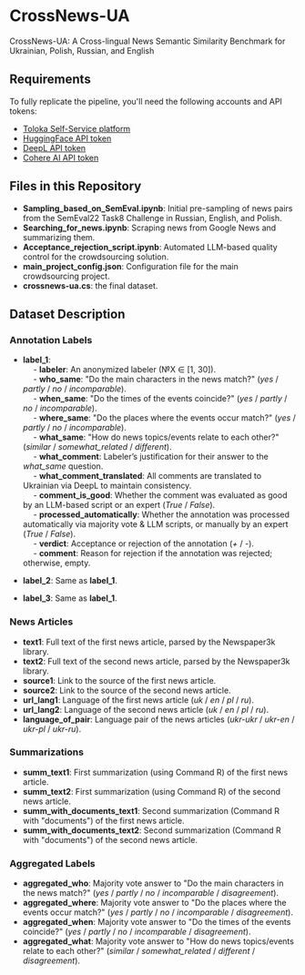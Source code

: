 # CrossNews-UA
CrossNews-UA: A Cross-lingual News Semantic Similarity Benchmark for Ukrainian, Polish, Russian, and English

## Requirements

To fully replicate the pipeline, you'll need the following accounts and API tokens:

- [Toloka Self-Service platform](https://toloka.ai/)
- [HuggingFace API token](https://huggingface.co/docs/api-inference/en/quicktour#get-your-api-token)
- [DeepL API token](https://developers.deepl.com/docs/getting-started/auth)
- [Cohere AI API token](https://docs.cohere.com/docs/chat-api)

## Files in this Repository

- **Sampling_based_on_SemEval.ipynb**: Initial pre-sampling of news pairs from the SemEval22 Task8 Challenge in Russian, English, and Polish.
- **Searching_for_news.ipynb**: Scraping news from Google News and summarizing them.
- **Acceptance_rejection_script.ipynb**: Automated LLM-based quality control for the crowdsourcing solution.
- **main_project_config.json**: Configuration file for the main crowdsourcing project.
- **crossnews-ua.cs**: the final dataset.

## Dataset Description

### Annotation Labels

- **label_1**: \
  &emsp; - **labeler**: An anonymized labeler (№X ∈ [1, 30]). \
  &emsp; - **who_same**: "Do the main characters in the news match?" (*yes* / *partly* / *no* / *incomparable*). \
  &emsp; - **when_same**: "Do the times of the events coincide?" (*yes* / *partly* / *no* / *incomparable*). \
  &emsp; - **where_same**: "Do the places where the events occur match?" (*yes* / *partly* / *no* / *incomparable*). \
  &emsp; - **what_same**: "How do news topics/events relate to each other?" (*similar* / *somewhat_related* / *different*). \
  &emsp; - **what_comment**: Labeler’s justification for their answer to the *what_same* question. \
  &emsp; - **what_comment_translated**: All comments are translated to Ukrainian via DeepL to maintain consistency. \
  &emsp; - **comment_is_good**: Whether the comment was evaluated as good by an LLM-based script or an expert (*True* / *False*). \
  &emsp; - **processed_automatically**: Whether the annotation was processed automatically via majority vote & LLM scripts, or manually by an expert (*True* / *False*). \
  &emsp; - **verdict**: Acceptance or rejection of the annotation (*+* / *-*). \
  &emsp; - **comment**: Reason for rejection if the annotation was rejected; otherwise, empty.

- **label_2**: Same as **label_1**. 
- **label_3**: Same as **label_1**.

### News Articles

- **text1**: Full text of the first news article, parsed by the Newspaper3k library. 
- **text2**: Full text of the second news article, parsed by the Newspaper3k library. 
- **source1**: Link to the source of the first news article. 
- **source2**: Link to the source of the second news article. 
- **url_lang1**: Language of the first news article (*uk* / *en* / *pl* / *ru*). 
- **url_lang2**: Language of the second news article (*uk* / *en* / *pl* / *ru*). 
- **language_of_pair**: Language pair of the news articles (*ukr-ukr* / *ukr-en* / *ukr-pl* / *ukr-ru*).

### Summarizations

- **summ_text1**: First summarization (using Command R) of the first news article. 
- **summ_text2**: First summarization (using Command R) of the second news article. 
- **summ_with_documents_text1**: Second summarization (Command R with "documents") of the first news article. 
- **summ_with_documents_text2**: Second summarization (Command R with "documents") of the second news article.

### Aggregated Labels

- **aggregated_who**: Majority vote answer to "Do the main characters in the news match?" (*yes* / *partly* / *no* / *incomparable* / *disagreement*). 
- **aggregated_where**: Majority vote answer to "Do the places where the events occur match?" (*yes* / *partly* / *no* / *incomparable* / *disagreement*). 
- **aggregated_when**: Majority vote answer to "Do the times of the events coincide?" (*yes* / *partly* / *no* / *incomparable* / *disagreement*). 
- **aggregated_what**: Majority vote answer to "How do news topics/events relate to each other?" (*similar* / *somewhat_related* / *different* / *disagreement*).
